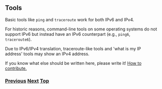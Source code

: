## Tools

Basic tools like `ping` and `traceroute` work for both IPv6 and IPv4.

For historic reasons, command-line tools on some operating systems do not support IPv6 but
instead have an IPv6 counterpart (e.g., `ping6`, `traceroute6`).

Due to IPv6/IPv4 translation, traceroute-like tools and 'what is my IP
address' tools may show an IPv4 address.

If you know what else should be written here, please write it!
[How to contribute.](https://github.com/becarpenter/book6/blob/main/1.%20Introduction%20and%20Foreword/How%20to%20contribute.md#how-to-contribute)




<!-- Link lines generated automatically; do not delete -->

### [<ins>Previous</ins>](Advanced%20Troubleshooting.md) [<ins>Next</ins>](../20.%20Further%20Reading/20.%20Further%20Reading.md) [<ins>Top</ins>](9.%20Troubleshooting.md)
